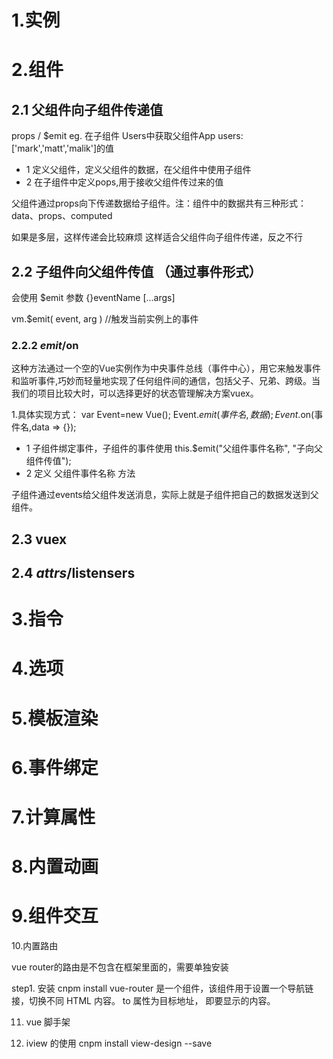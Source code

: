# 1.实例 
# 2.组件 

## 2.1 父组件向子组件传递值

props / $emit
eg.
在子组件 Users中获取父组件App  users:['mark','matt','malik']的值
* 1 定义父组件，定义父组件的数据，在父组件中使用子组件
* 2 在子组件中定义pops,用于接收父组件传过来的值

父组件通过props向下传递数据给子组件。注：组件中的数据共有三种形式：data、props、computed

如果是多层，这样传递会比较麻烦
这样适合父组件向子组件传递，反之不行

## 2.2 子组件向父组件传值 （通过事件形式）
会使用 $emit
参数 {}eventName
     [...args]

vm.$emit( event, arg ) //触发当前实例上的事件

### 2.2.2 $emit/$on
这种方法通过一个空的Vue实例作为中央事件总线（事件中心），用它来触发事件和监听事件,巧妙而轻量地实现了任何组件间的通信，包括父子、兄弟、跨级。当我们的项目比较大时，可以选择更好的状态管理解决方案vuex。

1.具体实现方式：
    var Event=new Vue();
    Event.$emit(事件名,数据);
    Event.$on(事件名,data => {});


* 1 子组件绑定事件，子组件的事件使用  this.$emit("父组件事件名称", "子向父组件传值"); 
* 2 定义 父组件事件名称 方法

子组件通过events给父组件发送消息，实际上就是子组件把自己的数据发送到父组件。


## 2.3 vuex

 ## 2.4 $attrs/$listensers
 


# 3.指令 
# 4.选项 
# 5.模板渲染 
# 6.事件绑定 
# 7.计算属性 
# 8.内置动画 
# 9.组件交互 


10.内置路由

vue router的路由是不包含在框架里面的，需要单独安装

step1. 安装 cnpm install vue-router
<router-link> 是一个组件，该组件用于设置一个导航链接，切换不同 HTML 内容。 to 属性为目标地址， 即要显示的内容。


11. vue 脚手架

12. iview 的使用
cnpm install view-design --save

